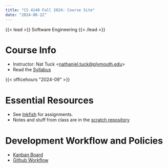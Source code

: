 ```yaml
---
title: "CS 4140 Fall 2024: Course Site"
date: "2024-08-22"
---
```


{{< lead >}}
Software Engineering
{{< /lead >}}

# Course Info

 - Instructor: Nat Tuck \<<nathaniel.tuck@plymouth.edu>\>
 - Read the [Syllabus](./syllabus)

{{< officehours "2024-09" >}}

# Essential Resources

 - See [Inkfish](https://inkfish.homework.quest) for assignments.
 - Notes and stuff from class are in the [scratch repository](https://github.com/NatTuck/scratch-2024-09)

# Development Workflow and Policies

 - [Kanban Board](./kanban-board)
 - [Github Workflow](./github-workflow)
